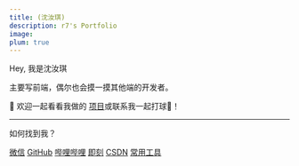 ```yaml
---
title: (沈汝琪)
description: r7's Portfolio
image:
plum: true
---
```


Hey, 我是沈汝琪

主要写前端，偶尔也会摸一摸其他端的开发者。

🔗 欢迎一起看看我做的 [<Home op-75 w-5 inline h-5 /> 项目](/projects)或联系我一起打球🏸！

<div flex-auto />

---

如何找到我？

<p flex="~ gap-3 wrap" class="mt--2!">
  <a href="/wx_qr.png" target="_blank"><span op75 i-tdesign-logo-wechat /> 微信</a>
  <a href="https://github.com/wtechtec" target="_blank"><span op75 i-simple-icons-github /> GitHub</a>
  <a href="https://space.bilibili.com/16159014" target="_blank"><span op75 i-simple-icons-bilibili /> 哔哩哔哩</a>
  <a href="https://web.okjike.com/u/006e2805-aaa1-4a27-903f-8905ddf21911" target="_blank" > <Jike op-75 w-5 inline h-5/> 即刻</a>
  <a href="https://blog.csdn.net/weixin_42429220?spm=1000.2115.3001.5343" target="_blank" > <Csdn op-75 w-5 inline h-5/> CSDN</a>
  <a href="/sitemap" target="_blank" > <span i-simple-icons-roadmapdotsh/> 常用工具</a>
</p>
